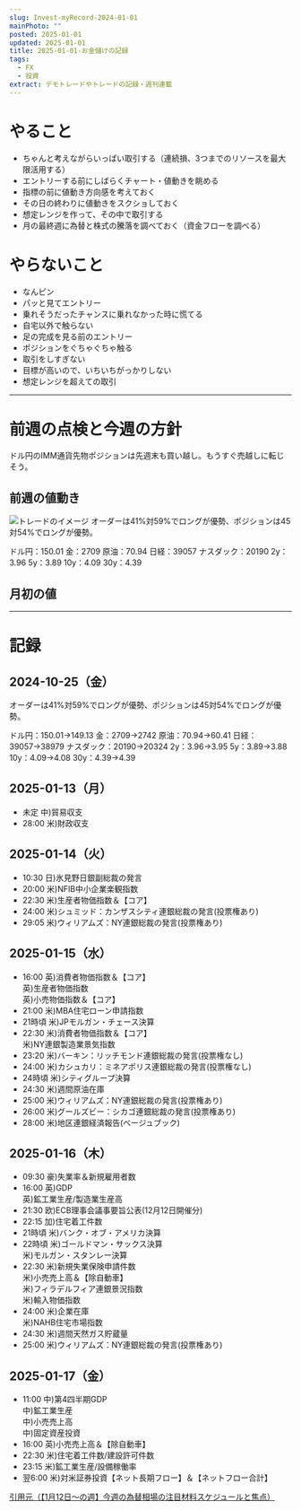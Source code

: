 ```yaml
---
slug: Invest-myRecord-2024-01-01
mainPhoto: ""
posted: 2025-01-01
updated: 2025-01-01
title: 2025-01-01-お金儲けの記録
tags:
  - FX
  - 投資
extract: デモトレードやトレードの記録・週刊連載
---
```

# やること

- ちゃんと考えながらいっぱい取引する（連続損、3つまでのリソースを最大限活用する）
- エントリーする前にしばらくチャート・値動きを眺める
- 指標の前に値動き方向感を考えておく
- その日の終わりに値動きをスクショしておく
- 想定レンジを作って、その中で取引する
- 月の最終週に為替と株式の騰落を調べておく（資金フローを調べる）
# やらないこと

- なんピン
- パッと見てエントリー
- 乗れそうだったチャンスに乗れなかった時に慌てる
- 自宅以外で触らない
- 足の完成を見る前のエントリー
- ポジションをぐちゃぐちゃ触る
- 取引をしすぎない
- 目標が高いので、いちいちがっかりしない
- 想定レンジを超えての取引
***
# 前週の点検と今週の方針

ドル円のIMM通貨先物ポジションは先週末も買い越し。もうすぐ売越しに転じそう。

## 前週の値動き

![トレードのイメージ](../../../images/invest/weekly/Invest-myRecord-2024-10-28/01.png)
オーダーは41%対59%でロングが優勢、ポジションは45対54%でロングが優勢。

ドル円：150.01
金：2709
原油：70.94
日経：39057
ナスダック：20190
2y：3.96
5y：3.89
10y：4.09
30y：4.39

## 月初の値
***
# 記録

## 2024-10-25（金）

オーダーは41%対59%でロングが優勢、ポジションは45対54%でロングが優勢。

ドル円：150.01→149.13
金：2709→2742
原油：70.94→60.41
日経：39057→38979
ナスダック：20190→20324
2y：3.96→3.95
5y：3.89→3.88
10y：4.09→4.08
30y：4.39→4.39

## 2025-01-13（月）

- 未定	中)貿易収支
- 28:00	米)財政収支
## 2025-01-14（火）

- 10:30	日)氷見野日銀副総裁の発言
- 20:00	米)NFIB中小企業楽観指数
- 22:30	米)生産者物価指数＆【コア】
- 24:00	米)シュミッド：カンザスシティ連銀総裁の発言(投票権あり)
- 29:05	米)ウィリアムズ：NY連銀総裁の発言(投票権あり)
## 2025-01-15（水）

- 16:00	英)消費者物価指数＆【コア】  
  英)生産者物価指数  
  英)小売物価指数＆【コア】
- 21:00	米)MBA住宅ローン申請指数
- 21時頃	米)JPモルガン・チェース決算
- 22:30	米)消費者物価指数＆【コア】  
  米)NY連銀製造業景気指数
- 23:20	米)バーキン：リッチモンド連銀総裁の発言(投票権なし)
- 24:00	米)カシュカリ：ミネアポリス連銀総裁の発言(投票権なし)
- 24時頃	米)シティグループ決算
- 24:30	米)週間原油在庫
- 25:00	米)ウィリアムズ：NY連銀総裁の発言(投票権あり)
- 26:00	米)グールズビー：シカゴ連銀総裁の発言(投票権あり)
- 28:00	米)地区連銀経済報告(ベージュブック)
## 2025-01-16（木）

- 09:30	豪)失業率＆新規雇用者数
- 16:00	英)GDP  
  英)鉱工業生産/製造業生産高
- 21:30	欧)ECB理事会議事要旨公表(12月12日開催分)
- 22:15	加)住宅着工件数
- 21時頃	米)バンク・オブ・アメリカ決算
- 22時頃	米)ゴールドマン・サックス決算  
  米)モルガン・スタンレー決算
- 22:30	米)新規失業保険申請件数  
  米)小売売上高＆【除自動車】  
  米)フィラデルフィア連銀景況指数  
  米)輸入物価指数
- 24:00	米)企業在庫   
  米)NAHB住宅市場指数
- 24:30	米)週間天然ガス貯蔵量
- 25:00	米)ウィリアムズ：NY連銀総裁の発言(投票権あり)
## 2025-01-17（金）

- 11:00	中)第4四半期GDP  
  中)鉱工業生産  
  中)小売売上高  
  中)固定資産投資
- 16:00	英)小売売上高＆【除自動車】
- 22:30	米)住宅着工件数/建設許可件数
- 23:15	米)鉱工業生産/設備稼働率  
- 翌6:00	米)対米証券投資【ネット長期フロー】＆【ネットフロー合計】

[引用元（【1月12日～の週】今週の為替相場の注目材料スケジュールと焦点）](https://kissfx.com/article/20250113weekfx.html)